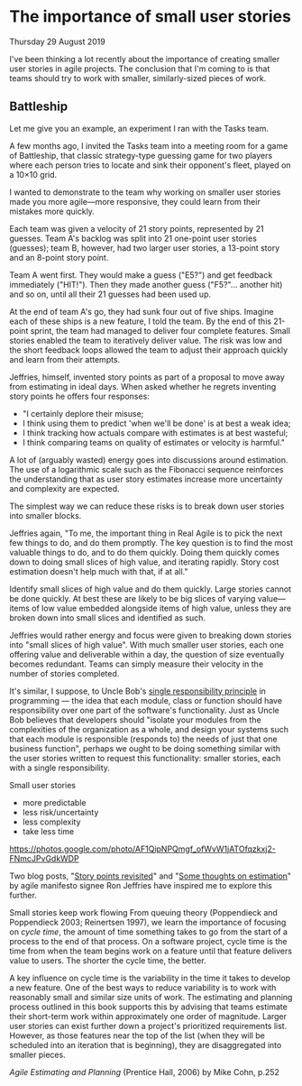 # The importance of small user stories

Thursday 29 August 2019

I've been thinking a lot recently about the importance of creating smaller user stories in agile projects. The conclusion that I'm coming to is that teams should try to work with smaller, similarly-sized pieces of work.


## Battleship

Let me give you an example, an experiment I ran with the Tasks team.

A few months ago, I invited the Tasks team into a meeting room for a game of Battleship, that classic strategy-type guessing game for two players where each person tries to locate and sink their opponent's fleet, played on a 10×10 grid.

I wanted to demonstrate to the team why working on smaller user stories made you more agile—more responsive, they could learn from their mistakes more quickly.

Each team was given a velocity of 21 story points, represented by 21 guesses. Team A's backlog was split into 21 one-point user stories (guesses); team B, however, had two larger user stories, a 13-point story and an 8-point story point.

Team A went first. They would make a guess ("E5?") and get feedback immediately ("HIT!"). Then they made another guess ("F5?"... another hit) and so on, until all their 21 guesses had been used up.

At the end of team A's go, they had sunk four out of five ships. Imagine each of these ships is a new feature, I told the team. By the end of this 21-point sprint, the team had managed to deliver four complete features. Small stories enabled the team to iteratively deliver value. The risk was low and the short feedback loops allowed the team to adjust their approach quickly and learn from their attempts.





Jeffries, himself, invented story points as part of a proposal to move away from estimating in ideal days. When asked whether he regrets inventing story points he offers four responses:

* "I certainly deplore their misuse;
* I think using them to predict 'when we'll be done' is at best a weak idea;
* I think tracking how actuals compare with estimates is at best wasteful;
* I think comparing teams on quality of estimates or velocity is harmful."

A lot of (arguably wasted) energy goes into discussions around estimation. The use of a logarithmic scale such as the Fibonacci sequence reinforces the understanding that as user story estimates increase more uncertainty and complexity are expected.

The simplest way we can reduce these risks is to break down user stories into smaller blocks.

Jeffries again, "To me, the important thing in Real Agile is to pick the next few things to do, and do them promptly. The key question is to find the most valuable things to do, and to do them quickly. Doing them quickly comes down to doing small slices of high value, and iterating rapidly. Story cost estimation doesn't help much with that, if at all."

Identify small slices of high value and do them quickly. Large stories cannot be done quickly. At best these are likely to be big slices of varying value—items of low value embedded alongside items of high value, unless they are broken down into small slices and identified as such.

Jeffries would rather energy and focus were given to breaking down stories into "small slices of high value". With much smaller user stories, each one offering value and deliverable within a day, the question of size eventually becomes redundant. Teams can simply measure their velocity in the number of stories completed.

It's similar, I suppose, to Uncle Bob's [single responsibility principle](https://blog.cleancoder.com/uncle-bob/2014/05/08/SingleReponsibilityPrinciple.html) in programming — the idea that each module, class or function should have responsibility over one part of the software's functionality. Just as Uncle Bob believes that developers should "isolate your modules from the complexities of the organization as a whole, and design your systems such that each module is responsible (responds to) the needs of just that one business function", perhaps we ought to be doing something similar with the user stories written to request this functionality: smaller stories, each with a single responsibility.







Small user stories 

* more predictable
* less risk/uncertainty
* less complexity
* take less time












https://photos.google.com/photo/AF1QipNPQmgf_ofWvW1jATOfqzkxj2-FNmcJPvGdkWDP





Two blog posts, "[Story points revisited](https://ronjeffries.com/articles/019-01ff/story-points/Index.html)" and "[Some thoughts on estimation](https://ronjeffries.com/articles/019-01ff/estimation-again/Index.html)" by agile manifesto signee Ron Jeffries have inspired me to explore this further.




Small stories keep work flowing
From queuing theory (Poppendieck and Poppendieck 2003; Reinertsen 1997), we learn the importance of focusing on _cycle time_, the amount of time something takes to go from the start of a process to the end of that process. On a software project, cycle time is the time from when the team begins work on a feature until that feature delivers value to users. The shorter the cycle time, the better.

A key influence on cycle time is the variability in the time it takes to develop a new feature. One of the best ways to reduce variability is to work with reasonably small and similar size units of work. The estimating and planning process outlined in this book supports this by advising that teams estimate their short-term work within approximately one order of magnitude. Larger user stories can exist further down a project's prioritized requirements list. However, as those features near the top of the list (when they will be scheduled into an iteration that is beginning), they are disaggregated into smaller pieces.

_Agile Estimating and Planning_ (Prentice Hall, 2006) by Mike Cohn, p.252

